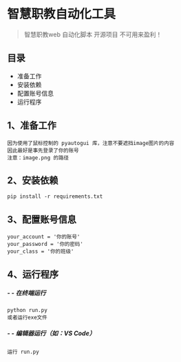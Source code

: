 # 智慧职教自动化工具
> 智慧职教web 自动化脚本
> 开源项目 不可用来盈利！
## 目录
 - 准备工作
 - 安装依赖 
 - 配置账号信息
 - 运行程序
##  1、准备工作

    因为使用了鼠标控制的 pyautogui 库，注意不要遮挡image图片的内容
    因此最好是事先登录了你的账号
    注意：image.png 的路径

##  2、安装依赖

    pip install -r requirements.txt

##  3、配置账号信息

	your_account = '你的账号'
	your_password = '你的密码'
	your_class = '你的班级'

##  4、运行程序
##### - - 在终端运行
	python run.py 
    或者运行exe文件
##### - - 编辑器运行（如：VS Code）
	运行 run.py 

